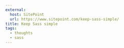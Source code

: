 ```yaml
---
external:
  host: SitePoint
  url: https://www.sitepoint.com/keep-sass-simple/
title: Keep Sass simple
tags:
  - thoughts
  - sass
---
```

